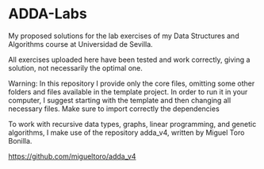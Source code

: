 # ADDA-Labs

My proposed solutions for the lab exercises of my Data Structures and Algorithms course at Universidad de Sevilla. 

All exercises uploaded here have been tested and work correctly, giving a solution, not necessarily the optimal one.

Warning: In this repository I provide only the core files, omitting some other folders and files available in the template project.
In order to run it in your computer, I suggest starting with the template and then changing all necessary files. Make sure to import correctly the dependencies

To work with recursive data types, graphs, linear programming, and genetic algorithms, I make use of the repository adda_v4, written by Miguel Toro Bonilla.

https://github.com/migueltoro/adda_v4
